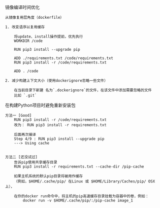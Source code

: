 镜像编译时间优化
    
    从镜像复用层角度（dockerfile）
    
    1. 改变语序以复用缓存
    
        将update、install操作提前，优先执行
        WORKDIR /code

        RUN pip3 install --upgrade pip

        ADD ./requirements.txt /code/requirements.txt
        RUN pip3 install -r /code/requirements.txt

        ADD . /code
        
    2. 减少构建上下文大小（使用dockerignore忽略一些文件）
    
        在当前目录下新建 名为`.dockerignore`的文件，在该文件中添加需要忽略的文件
        比如 `.git`


在构建Python项目时避免重新安装包
   
    方法一 [Good]
        RUN pip3 install -r /code/requirements.txt
        改为： RUN pip3 install -r requirements.txt
        
        后面再次编译
        Step 4/9 : RUN pip3 install --upgrade pip
        ---> Using cache

    
    方法二 [还没试过]
        告诉pip使用共享缓存目录
        RUN pip3 install -r requirements.txt --cache-dir /pip-cache
        
        如果主机系统的默认pip目录将被用作缓存
        （例如，$HOME/.cache/pip/ 在Linux 或 $HOME/Library/Caches/pip/ OSX上），
        
        在你的docker run命令中，将主机的pip高速缓存目录挂载为容器中的卷，例如：
            docker run -v $HOME/.cache/pip/:/pip-cache image_1
        
        